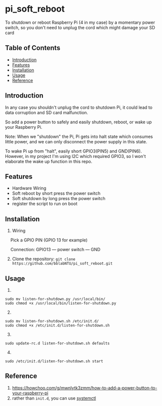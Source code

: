 # pi_soft_reboot

To shutdown or reboot Raspberry Pi (4 in my case) by a momentary power switch, so you don't need to unplug the cord which might damage your SD card

## Table of Contents

- [Introduction](#introduction)
- [Features](#features)
- [Installation](#installation)
- [Usage](#usage)
- [Reference](#reference)

## Introduction

In any case you shouldn't unplug the cord to shutdown Pi, it could lead to data corruption and SD card malfunction.

So add a power button to safely and easily shutdown, reboot, or wake up your Raspberry Pi.

Note: When we "shutdown" the Pi, Pi gets into halt state which consumes little power, and we can only disconnect the power supply in this state.

To wake Pi up from "halt", easily short GPIO3(PIN5) and GND(PIN6). However, in my project I'm using I2C which required GPIO3, so I won't elaborate the wake up function in this repo.

## Features

- Hardware Wiring
- Soft reboot by short press the power switch 
- Soft shutdown by long press the power switch
- register the script to run on boot

## Installation

1. Wiring

&emsp; Pick a GPIO PIN (GPIO 13 for example)

&emsp; Connection: GPIO13 &mdash; power switch &mdash; GND

2. Clone the repository:
```git clone https://github.com/bblabNTU/pi_soft_reboot.git```

## Usage

1. 
```
sudo mv listen-for-shutdown.py /usr/local/bin/
sudo chmod +x /usr/local/bin/listen-for-shutdown.py
```
2. 
```
sudo mv listen-for-shutdown.sh /etc/init.d/
sudo chmod +x /etc/init.d/listen-for-shutdown.sh
```
3.
```
sudo update-rc.d listen-for-shutdown.sh defaults
```
4. 
```
sudo /etc/init.d/listen-for-shutdown.sh start
```
## Reference

1. https://howchoo.com/g/mwnlytk3zmm/how-to-add-a-power-button-to-your-raspberry-pi
2. rather than ```init.d```, you can use [systemctl](https://segmentfault.com/a/1190000038458363)
